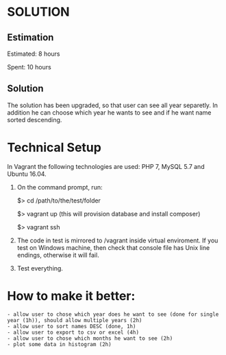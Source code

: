 SOLUTION
========

Estimation
----------
Estimated: 8 hours

Spent: 10 hours


Solution
--------

The solution has been upgraded, so that user can see all year separetly. In addition he can choose which year he wants to see and if he want name sorted descending. 


Technical Setup
===============

In Vagrant the following technologies are used: PHP 7, MySQL 5.7 and Ubuntu 16.04.

1. On the command prompt, run:

    $> cd /path/to/the/test/folder
    
    $> vagrant up (this will provision database and install composer)

    $> vagrant ssh 

2. The code in test is mirrored to /vagrant inside virtual enviroment. If you test on Windows machine, then check that console file has Unix line endings, otherwise it will fail.

3. Test everything.

How to make it better:
======================

	- allow user to chose which year does he want to see (done for single year (1h)), should allow multiple years (2h)
	- allow user to sort names DESC (done, 1h)
	- allow user to export to csv or excel (4h)
	- allow user to chose which months he want to see (2h)
	- plot some data in histogram (2h)

